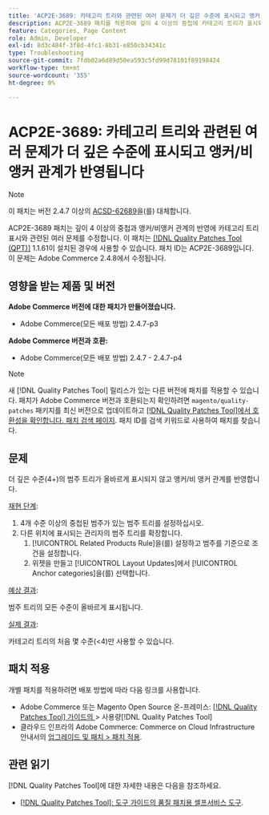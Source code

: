 ```yaml
---
title: 'ACP2E-3689: 카테고리 트리와 관련된 여러 문제가 더 깊은 수준에 표시되고 앵커/비 앵커 관계가 반영됩니다'
description: ACP2E-3689 패치를 적용하여 깊이 4 이상의 중첩에 카테고리 트리가 표시되고 앵커/비앵커 관계가 반영되는 Adobe Commerce 문제를 해결합니다.
feature: Categories, Page Content
role: Admin, Developer
exl-id: 8d3c484f-3f8d-4fc1-8b31-e850cb34341c
type: Troubleshooting
source-git-commit: 7fdb02a6d89d50ea593c5fd99d78101f89198424
workflow-type: tm+mt
source-wordcount: '355'
ht-degree: 0%

---
```


# ACP2E-3689: 카테고리 트리와 관련된 여러 문제가 더 깊은 수준에 표시되고 앵커/비 앵커 관계가 반영됩니다

>[!NOTE]
>
>이 패치는 버전 2.4.7 이상의 [ACSD-62689](/help/tools/quality-patches-tool/patches-available-in-qpt/v1-1-57/acsd-62689-customer-add-categories-issue-related-product-rules-and-widgets.md)을(를) 대체합니다.

ACP2E-3689 패치는 깊이 4 이상의 중첩과 앵커/비앵커 관계의 반영에 카테고리 트리 표시와 관련된 여러 문제를 수정합니다. 이 패치는 [[!DNL Quality Patches Tool (QPT)]](/help/tools/quality-patches-tool/quality-patches-tool-to-self-serve-quality-patches.md) 1.1.61이 설치된 경우에 사용할 수 있습니다. 패치 ID는 ACP2E-3689입니다. 이 문제는 Adobe Commerce 2.4.8에서 수정됩니다.

## 영향을 받는 제품 및 버전

**Adobe Commerce 버전에 대한 패치가 만들어졌습니다.**

* Adobe Commerce(모든 배포 방법) 2.4.7-p3

**Adobe Commerce 버전과 호환:**

* Adobe Commerce(모든 배포 방법) 2.4.7 - 2.4.7-p4

>[!NOTE]
>
>새 [!DNL Quality Patches Tool] 릴리스가 있는 다른 버전에 패치를 적용할 수 있습니다. 패치가 Adobe Commerce 버전과 호환되는지 확인하려면 `magento/quality-patches` 패키지를 최신 버전으로 업데이트하고 [[!DNL Quality Patches Tool]에서 호환성을 확인합니다. 패치 검색 페이지](https://experienceleague.adobe.com/tools/commerce-quality-patches/index.html?lang=ko). 패치 ID를 검색 키워드로 사용하여 패치를 찾습니다.

## 문제

더 깊은 수준(4+)의 범주 트리가 올바르게 표시되지 않고 앵커/비 앵커 관계를 반영합니다.

<u>재현 단계</u>:

1. 4개 수준 이상의 중첩된 범주가 있는 범주 트리를 설정하십시오.
1. 다른 위치에 표시되는 관리자의 범주 트리를 확장합니다.
   1. [!UICONTROL Related Products Rule]을(를) 설정하고 범주를 기준으로 조건을 설정합니다.
   1. 위젯을 만들고 [!UICONTROL Layout Updates]에서 [!UICONTROL Anchor categories]을(를) 선택합니다.

<u>예상 결과</u>:

범주 트리의 모든 수준이 올바르게 표시됩니다.

<u>실제 결과</u>:

카테고리 트리의 처음 몇 수준(&lt;4)만 사용할 수 있습니다.

## 패치 적용

개별 패치를 적용하려면 배포 방법에 따라 다음 링크를 사용합니다.

* Adobe Commerce 또는 Magento Open Source 온-프레미스: [[!DNL Quality Patches Tool]  가이드의 ](/help/tools/quality-patches-tool/usage.md)> 사용량[!DNL Quality Patches Tool]
* 클라우드 인프라의 Adobe Commerce: Commerce on Cloud Infrastructure 안내서의 [업그레이드 및 패치 > 패치 적용](https://experienceleague.adobe.com/docs/commerce-cloud-service/user-guide/develop/upgrade/apply-patches.html?lang=ko).

## 관련 읽기

[!DNL Quality Patches Tool]에 대한 자세한 내용은 다음을 참조하세요.

* [[!DNL Quality Patches Tool]: 도구 가이드의 품질 패치용 셀프서비스 도구](/help/tools/quality-patches-tool/quality-patches-tool-to-self-serve-quality-patches.md).
